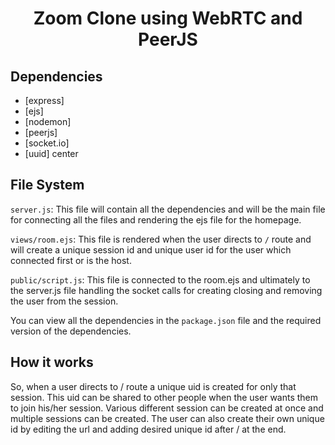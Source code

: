 <div align='center'>
    <h1>Zoom Clone using WebRTC and PeerJS</h1>
</div>

## Dependencies ##

- [express]
- [ejs]
- [nodemon]
- [peerjs]
- [socket.io]
- [uuid]
center
## File System ##

`server.js`: This file will contain all the dependencies and will be the main file for connecting all the files and rendering the ejs file for the homepage.

`views/room.ejs`: This file is rendered when the user directs to `/` route and will create a unique session id and unique user id for the user which connected first or is the host.

`public/script.js`: This file is connected to the room.ejs and ultimately to the server.js file handling the socket calls for creating closing and removing the user from the session.

You can view all the dependencies in the `package.json` file and the required version of the dependencies.

## How it works ##

So, when a user directs to / route a unique uid is created for only that session. This uid can be shared to other people when the user wants them to join his/her session. Various different session can be created at once and multiple sessions can be created.
The user can also create their own unique id by editing the url and adding desired unique id after / at the end.